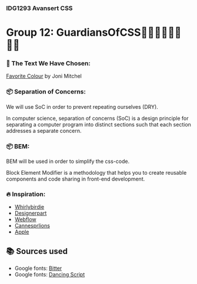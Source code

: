 ### IDG1293 Avansert CSS
# Group 12: GuardiansOfCSS:superhero_man::superhero_man::superhero_woman::superhero_man:

### :page_facing_up: The Text We Have Chosen:
[Favorite Colour](https://jonimitchell.com/music/song.cfm?id=296 "Favorite Colour")
by Joni Mitchel

### :package: Separation of Concerns:
We will use SoC in order to prevent repeating ourselves (DRY).

In computer science, separation of concerns (SoC) is a design principle for separating a computer program into distinct sections such that each section addresses a separate concern. 

### :package: BEM:
BEM will be used in order to simplify the css-code.

Block Element Modifier is a methodology that helps you to create reusable components and code sharing in front-end development.

### :fire: Inspiration:
* [Whirlybirdie](https://whirlybirdie.com/)
* [Designerpart](https://designerpart.com/)
* [Webflow](https://webflow.com/interactions-animations)
* [Cannesprlions](https://cannesprlions.com/en/lionsnews/)
* [Apple](https://www.apple.com/ipad-air/)

## :books: Sources used
* Google fonts: [Bitter](https://fonts.google.com/specimen/Bitter)
* Google fonts: [Dancing Script](https://fonts.google.com/specimen/Dancing+Script)